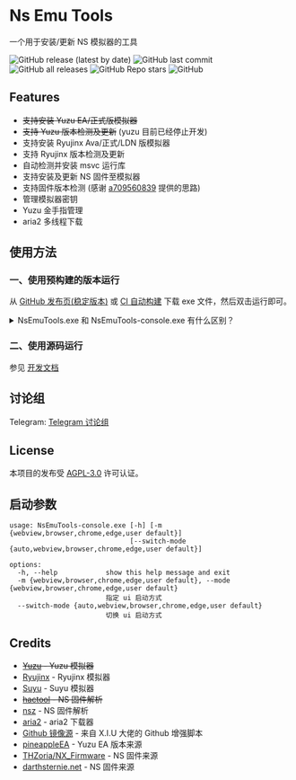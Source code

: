 # Ns Emu Tools

一个用于安装/更新 NS 模拟器的工具

![GitHub release (latest by date)](https://img.shields.io/github/v/release/MengNianxiaoyao/ns-emu-tools?style=for-the-badge)
![GitHub last commit](https://img.shields.io/github/last-commit/MengNianxiaoyao/ns-emu-tools?style=for-the-badge)
![GitHub all releases](https://img.shields.io/github/downloads/MengNianxiaoyao/ns-emu-tools/total?style=for-the-badge)
![GitHub Repo stars](https://img.shields.io/github/stars/MengNianxiaoyao/ns-emu-tools?style=for-the-badge)
![GitHub](https://img.shields.io/github/license/MengNianxiaoyao/ns-emu-tools?style=for-the-badge)

## Features

 - ~~支持安装 Yuzu EA/正式版模拟器~~ 
 - ~~支持 Yuzu 版本检测及更新~~ (yuzu 目前已经停止开发)
 - 支持安装 Ryujinx Ava/正式/LDN 版模拟器
 - 支持 Ryujinx 版本检测及更新
 - 自动检测并安装 msvc 运行库
 - 支持安装及更新 NS 固件至模拟器
 - 支持固件版本检测 (感谢 [a709560839](https://tieba.baidu.com/home/main?id=tb.1.f9804802.YmDokXJSRkAJB0xF8XfaCQ&fr=pb) 提供的思路)
 - 管理模拟器密钥
 - Yuzu 金手指管理
 - aria2 多线程下载

## 使用方法

### 一、使用预构建的版本运行

从 [GitHub 发布页(稳定版本)](https://github.com/MengNianxiaoyao/ns-emu-tools/releases) 或 [CI 自动构建](https://github.com/MengNianxiaoyao/ns-emu-tools/actions/workflows/ci-build.yaml) 下载 exe 文件，然后双击运行即可。
<details>
  <summary>NsEmuTools.exe 和 NsEmuTools-console.exe 有什么区别？</summary>
  NsEmuTools.exe 和 NsEmuTools-console.exe 在实际的功能上并没有任何差异，其主要的差别在于 console 会在启动的时候多一个命令行窗口，这也许可以解决某些杀毒软件的误报问题，详情见 <a href="https://github.com/MengNianxiaoyao/ns-emu-tools/issues/2">#2</a>.
</details>

### 二、使用源码运行

参见 [开发文档](doc/dev.md)

## 讨论组

Telegram: [Telegram 讨论组](https://t.me/+mxI34BRClLUwZDcx)

## License

本项目的发布受 [AGPL-3.0](https://github.com/MengNianxiaoyao/ns-emu-tools/blob/main/LICENSE) 许可认证。

## 启动参数

``` shell
usage: NsEmuTools-console.exe [-h] [-m {webview,browser,chrome,edge,user default}]
                              [--switch-mode {auto,webview,browser,chrome,edge,user default}]

options:
  -h, --help            show this help message and exit
  -m {webview,browser,chrome,edge,user default}, --mode {webview,browser,chrome,edge,user default}
                        指定 ui 启动方式
  --switch-mode {auto,webview,browser,chrome,edge,user default}
                        切换 ui 启动方式
```

## Credits

 - ~~[Yuzu](https://github.com/yuzu-emu/yuzu) - Yuzu 模拟器~~
 - [Ryujinx](https://github.com/Ryujinx/Ryujinx) - Ryujinx 模拟器
 - [Suyu](https://git.suyu.dev/suyu/suyu) - Suyu 模拟器
 - ~~[hactool](https://github.com/SciresM/hactool) - NS 固件解析~~
 - [nsz](https://github.com/nicoboss/nsz) - NS 固件解析
 - [aria2](https://github.com/aria2/aria2) - aria2 下载器
 - [Github 镜像源](https://github.com/XIU2/UserScript/blob/master/GithubEnhanced-High-Speed-Download.user.js) - 来自 X.I.U 大佬的 Github 增强脚本
 - [pineappleEA](https://github.com/pineappleEA/pineapple-src) - Yuzu EA 版本来源
 - [THZoria/NX_Firmware](https://github.com/THZoria/NX_Firmware) - NS 固件来源
 - [darthsternie.net](https://darthsternie.net/switch-firmwares/) - NS 固件来源
